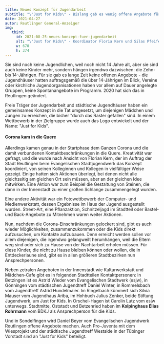 ```yaml
---
title: Neues Konzept für Jugendarbeit
subtitle: "\"Just for Kids\" - Bislang gab es wenig offene Angebote für Zehn- bis 14-Jährige. Freie Träger der Jugendarbeit und städtische Jugendhäuser haben das nun geändert"
date: 2021-04-27
autor: Reutlinger General-Anzeiger
img:
   third:
     id: 2021-08-25-neues-konzept-fuer-jugendarbeit
     alt: "\"Just for Kids\" - Koordinator Floria Kern und Silas Pfeifer von der Kulturwerkstatt mit dem Logo vor der Fotoausstellung, die aus dem Online-Fotowettbewerb im ersten Jahr unter Corona-Bedingungen entstanden ist"
     w: 670
     h: 374
---
```

<!--mehr-->

Sie sind noch keine Jugendlichen, weil noch nicht 14 Jahre alt, aber sie sind auch keine Kinder mehr, sondern hängen irgendwo dazwischen: die Zehn- bis 14-Jährigen. Für sie gab es lange Zeit keine offenen Angebote - die Jugendhäuser hatten auftragsgemäß die über 14-Jährigen im Blick, Vereine oder kirchliche Jugendorganisationen haben vor allem auf Dauer angelegte Gruppen, keine Spontanangebote im Programm. 2020 hat sich das in Reutlingen geändert.

Freie Träger der Jugendarbeit und städtische Jugendhäuser haben ein gemeinsames Konzept in die Tat umgesetzt, um diejenigen Mädchen und Jungen zu erreichen, die bisher "durch das Raster gefallen" sind. In einem Wettbewerb in der Zielgruppe wurde auch das Logo entwickelt und der Name: "Just for Kids".

#### Corona kam in die Quere

Allerdings kamen genau in der Startphase dem Ganzen Corona und die damit verbundenen Kontaktbeschränkungen in die Quere. Kreativität war gefragt, und die wurde nach Ansicht von Florian Kern, der im Auftrag der Stadt Reutlingen beim Evangelischen Stadtjugendwerk das Konzept koordiniert, von seinen Kolleginnen und Kollegen in vielfältiger Weise gezeigt. Einige hatten sich Aktionen überlegt, bei denen nicht alle gleichzeitig am gleichen Ort sein müssen, aber an der gleichen Idee mitwirken. Eine Aktion war zum Beispiel die Gestaltung von Steinen, die dann in der Innenstadt zu einer großen Schlange zusammengelegt wurden.

Eine andere Aktivität war ein Fotowettbewerb der Computer- und Medienwerkstatt, dessen Ergebnisse im Haus der Jugend ausgestellt wurden. Street-Art, eine Pflanzaktion, Schnitzeljagd im Stadtteil oder Bastel- und Back-Angebote zu Mitnehmen waren weiter Aktionen.

Nun, nachdem die Corona-Einschränkungen gelockert sind, gibt es auch wieder Möglichkeiten, zusammenzukommen oder die Kids direkt aufzusuchen, um Kontakte aufzubauen. Denn erreicht werden sollen vor allem diejenigen, die irgendwo gelangweilt herumhängen, weil die Eltern weg sind oder sich zu Hause von der Nachtarbeit erholen müssen. Für diese Kinder, die nicht zu Hause bleiben können oder wollen, die in Entdeckerlaune sind, gibt es in allen größeren Stadtbezirken nun Ansprechpersonen.

Neben zetralen Angeboten in der Innenstadt wie Kulturwerkstatt und Mädchen-Cafe gibt es in folgenden Stadtteilen Kontaktpersonen: In Betzingen ist es Astrid Wieder vom Evangelischen Stadtwerk (esjw), in Gönningen vom städtischen Jugendtreff Daniel Winter, in Rommelsbach vom Jugendtreff Astrid Hundelmaier. Im Ringelbach kümmert sich Silvia Mauser vom Jugendhaus Ariba, im Hohbuch Julius Zenker, beide Stiftung Jugendwerk, um Just for Kids. In Orschel-Hagen ist Carolin Lutz vom esjw unterwegs. Stadtmitte, Oststadt und Betzenried haben im **Kolpinghaus Elias Rohrmann** vom BDKJ als Ansprechperson für die Kids.

Und in Sondelfingen wird Daniel Beyer vom Evangelischen Jugendwerk Reutlingen offene Angebote machen. Auch Pro-Juventa mit dem Wiesprojekt und der städtische Jugendtreff Westside in der Tübinger Vorstadt sind an "Just for Kids" beteiligt.
